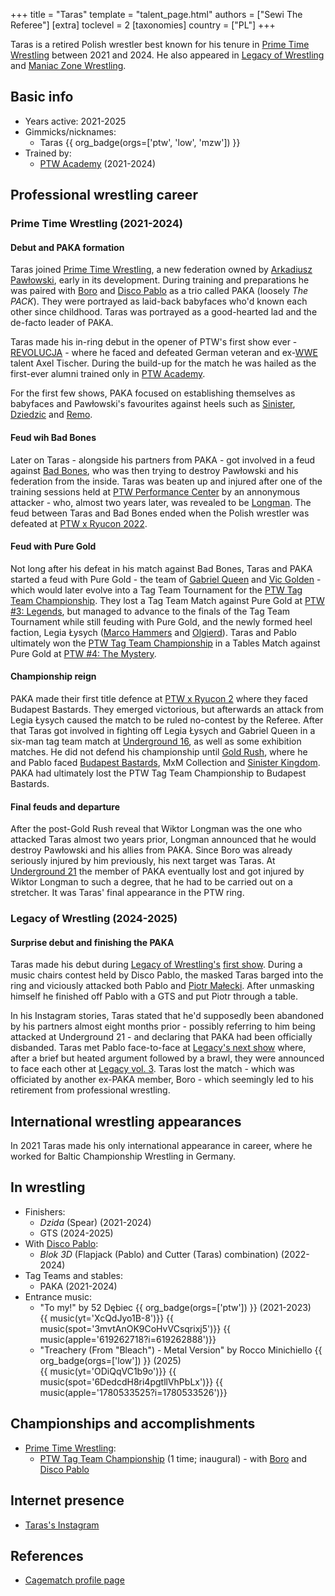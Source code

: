 +++
title = "Taras"
template = "talent_page.html"
authors = ["Sewi The Referee"]
[extra]
toclevel = 2
[taxonomies]
country = ["PL"]
+++

Taras is a retired Polish wrestler best known for his tenure in [Prime Time Wrestling](@/o/ptw.md) between 2021 and 2024. He also appeared in [Legacy of Wrestling](@/o/low.md) and [Maniac Zone Wrestling](@/o/mzw.md).

## Basic info

* Years active: 2021-2025
* Gimmicks/nicknames:
  - Taras {{ org_badge(orgs=['ptw', 'low', 'mzw']) }}
* Trained by:
  - [PTW Academy](@/o/ptw-academy.md) (2021-2024)
 
## Professional wrestling career

### Prime Time Wrestling (2021-2024)

#### Debut and PAKA formation

Taras joined [Prime Time Wrestling](@/o/ptw.md), a new federation owned by [Arkadiusz Pawłowski](@/w/pan-pawlowski.md), early in its development. During training and preparations he was paired with [Boro](@/w/boro.md) and [Disco Pablo](@/w/disco-pablo.md) as a trio called PAKA (loosely _The PACK_). They were portrayed as laid-back babyfaces who'd known each other since childhood. Taras was portrayed as a good-hearted lad and the de-facto leader of PAKA.

Taras made his in-ring debut in the opener of PTW's first show ever - [REVOLUCJA](@/e/ptw/2021-10-09-ptw-1-revolucja.md) - where he faced and defeated German veteran and ex-[WWE](@/o/wwe.md) talent Axel Tischer. During the build-up for the match he was hailed as the first-ever alumni trained only in [PTW Academy](@/o/ptw-academy.md).

For the first few shows, PAKA focused on establishing themselves as babyfaces and Pawłowski's favourites against heels such as [Sinister](@/w/sinister.md), [Dziedzic](@/w/dziedzic.md) and [Remo](@/w/remo.md).

#### Feud wih Bad Bones

Later on Taras - alongside his partners from PAKA - got involved in a feud against [Bad Bones](bad-bones.md), who was then trying to destroy Pawłowski and his federation from the inside. Taras was beaten up and injured after one of the training sessions held at [PTW Performance Center](@/v/ptw-targowa.md) by an annonymous attacker - who, almost two years later, was revealed to be [Longman](@/w/wiktor-longman.md). The feud between Taras and Bad Bones ended when the Polish wrestler was defeated at [PTW x Ryucon 2022](@/e/ptw/2022-07-31-ptw-x-ryucon.md).

#### Feud with Pure Gold

Not long after his defeat in his match against Bad Bones, Taras and PAKA started a feud with Pure Gold - the team of [Gabriel Queen](@/w/gabriel-queen.md) and [Vic Golden](@/w/vic-golden.md) - which would later evolve into a Tag Team Tournament for the [PTW Tag Team Championship](@/c/ptw-tag-team-championship.md). They lost a Tag Team Match against Pure Gold at [PTW #3: Legends](@/e/ptw/2022-11-26-ptw-3-legends.md), but managed to advance to the finals of the Tag Team Tournament while still feuding with Pure Gold, and the newly formed heel faction, Legia Łysych ([Marco Hammers](@/w/marco-hammers.md) and [Olgierd](@/w/olgierd.md)). Taras and Pablo ultimately won the [PTW Tag Team Championship](@/c/ptw-tag-team-championship.md) in a Tables Match against Pure Gold at [PTW #4: The Mystery](@/e/ptw/2023-06-25-ptw-4-mystery.md).

#### Championship reign

PAKA made their first title defence at [PTW x Ryucon 2](@/e/ptw/2023-07-16-ptw-x-ryucon.md) where they faced Budapest Bastards. They emerged victorious, but afterwards an attack from Legia Łysych caused the match to be ruled no-contest by the Referee. After that Taras got involved in fighting off Legia Łysych and Gabriel Queen in a six-man tag team match at [Underground 16](@/e/ptw/2023-07-30-ptw-underground-16.md), as well as some exhibition matches. He did not defend his championship until [Gold Rush](@/e/ptw/2024-02-03-ptw-5-gold-rush.md), where he and Pablo faced [Budapest Bastards](@/tt/budapest-bastards.md), MxM Collection and [Sinister Kingdom](@/tt/sinister-kingdom.md). PAKA had ultimately lost the PTW Tag Team Championship to Budapest Bastards.

#### Final feuds and departure

After the post-Gold Rush reveal that Wiktor Longman was the one who attacked Taras almost two years prior, Longman announced that he would destroy Pawłowski and his allies from PAKA. Since Boro was already seriously injured by him previously, his next target was Taras. At [Underground 21](@/e/ptw/2024-04-13-ptw-underground-21.md) the member of PAKA eventually lost and got injured by Wiktor Longman to such a degree, that he had to be carried out on a stretcher. It was Taras' final appearance in the PTW ring.

### Legacy of Wrestling (2024-2025)

#### Surprise debut and finishing the PAKA

Taras made his debut during [Legacy of Wrestling's](@/o/low.md) [first show](@/e/low/2024-12-01-low-1.md). During a music chairs contest held by Disco Pablo, the masked Taras barged into the ring and viciously attacked both Pablo and [Piotr Małecki](@/w/piotr-malecki.md). After unmasking himself he finished off Pablo with a GTS and put Piotr through a table.

In his Instagram stories, Taras stated that he'd supposedly been abandoned by his partners almost eight months prior - possibly referring to him being attacked at Underground 21 - and declaring that PAKA had been officially disbanded. Taras met Pablo face-to-face at [Legacy's next show](@/e/low/2025-04-06-low-2.md) where, after a brief but heated argument followed by a brawl, they were announced to face each other at [Legacy vol. 3](@/e/low/2025-07-11-low-3.md). Taras lost the match - which was officiated by another ex-PAKA member, Boro - which seemingly led to his retirement from professional wrestling.

## International wrestling appearances 

In 2021 Taras made his only international appearance in career, where he worked for Baltic Championship Wrestling in Germany.

## In wrestling

* Finishers:
  - _Dzida_ (Spear) (2021-2024)
  - GTS (2024-2025)
* With [Disco Pablo](@/w/disco-pablo.md):
  - _Blok 3D_ (Flapjack (Pablo) and Cutter (Taras) combination) (2022-2024)
* Tag Teams and stables:
  - PAKA (2021-2024)
* Entrance music:
  - "To my!" by 52 Dębiec
    {{ org_badge(orgs=['ptw']) }} (2021-2023) <br>
    {{ music(yt='XcQdJyo1B-8')}}
    {{ music(spot='3mvtAnOK9CoHvVCsqrixj5')}}
    {{ music(apple='619262718?i=619262888')}}
  - "Treachery (From &quot;Bleach&quot;) - Metal Version" by Rocco Minichiello
    {{ org_badge(orgs=['low']) }} (2025) <br>
    {{ music(yt='ODiQqVC1b9o')}}
    {{ music(spot='6DedcdH8ri4pgtllVhPbLx')}}
    {{ music(apple='1780533525?i=1780533526')}}

## Championships and accomplishments

* [Prime Time Wrestling](@/o/ptw.md):
  - [PTW Tag Team Championship](@/c/ptw-tag-team-championship.md) (1 time; inaugural) - with [Boro](@/w/boro.md) and [Disco Pablo](@/w/disco-pablo.md)

## Internet presence

* [Taras's Instagram](https://www.instagram.com/taras.wrestling)

## References

* [Cagematch profile page](https://www.cagematch.net/?id=2&nr=27194)
